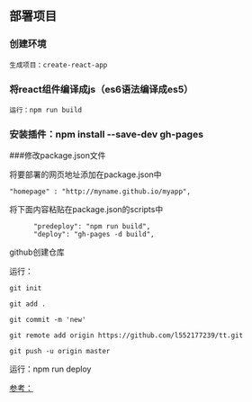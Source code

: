 ## 部署项目  ##

###	创建环境

	生成项目：create-react-app

###	将react组件编译成js（es6语法编译成es5）

	运行：npm run build

###	安装插件：npm install --save-dev gh-pages

###修改package.json文件

将要部署的网页地址添加在package.json中

	"homepage" : "http://myname.github.io/myapp",

将下面内容粘贴在package.json的scripts中

	      "predeploy": "npm run build",
	      "deploy": "gh-pages -d build",

github创建仓库

运行：
  
    git init

    git add .

    git commit -m 'new'

    git remote add origin https://github.com/l552177239/tt.git

    git push -u origin master

运行：npm run deploy

[参考：]('https://happypeter.github.io/js-tiger/redux-rev/12-todo.html')